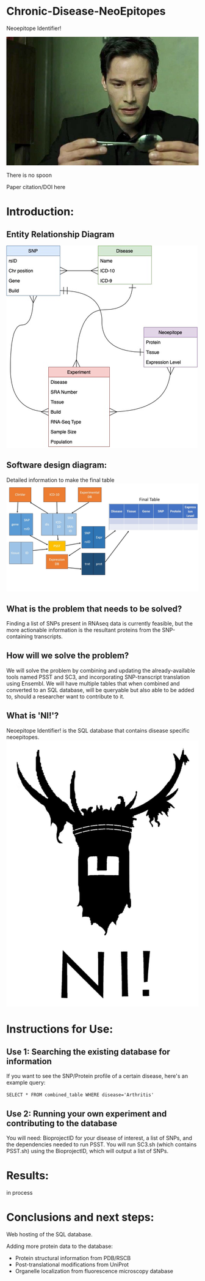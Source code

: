 # Chronic-Disease-NeoEpitopes



Neoepitope Identifier!

![Flowchart3](neo_spoon.jpeg)

There is no spoon

Paper citation/DOI here


# Introduction:

## Entity Relationship Diagram

![Flowchart](ERDneo.jpg)

## Software design diagram:

Detailed information to make the final table
![Flowchart2](Slide2.jpg)

## What is the problem that needs to be solved?

Finding a list of SNPs present in RNAseq data is currently feasible, but the more actionable information is the resultant proteins from the SNP-containing transcripts.

## How will we solve the problem?

We will solve the problem by combining and updating the already-available tools named PSST and SC3, and incorporating SNP-transcript translation using Ensembl. We will have multiple tables that when combined and converted to an SQL database, will be queryable but also able to be added to, should a researcher want to contribute to it. 

## What is 'NI!'?
Neoepitope Identifier! is the SQL database that contains disease specific neoepitopes.  
![Flowchart](NI.jpg)

# Instructions for Use:

## Use 1: Searching the existing database for information

If you want to see the SNP/Protein profile of a certain disease, here's an example query:

`SELECT * FROM combined_table WHERE disease='Arthritis'`


## Use 2: Running your own experiment and contributing to the database

You will need: BioprojectID for your disease of interest, a list of SNPs, and the dependencies needed to run PSST.
You will run SC3.sh (which contains PSST.sh) using the BioprojectID, which will output a list of SNPs.

# Results:
in process

# Conclusions and next steps:
Web hosting of the SQL database.

Adding more protein data to the database:
 - Protein structural information from PDB/RSCB
 - Post-translational modifications from UniProt
 - Organelle localization from fluorescence microscopy database

